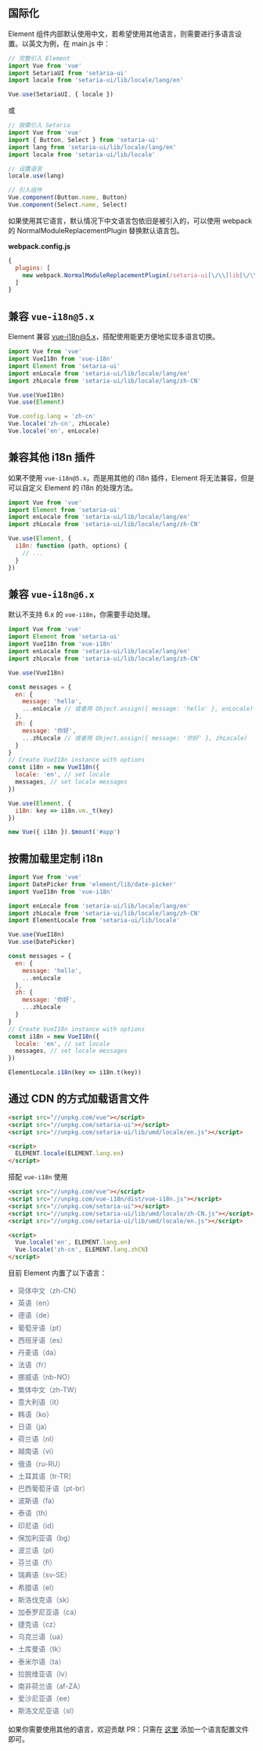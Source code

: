 <style>
  ul.language-list {
    color: #5e6d82;
    font-size: 14px;
    padding-left: 20px;
    li {
      line-height: 1.8
    }
  }
</style>
## 国际化

Element 组件内部默认使用中文，若希望使用其他语言，则需要进行多语言设置。以英文为例，在 main.js 中：

```javascript
// 完整引入 Element
import Vue from 'vue'
import SetariaUI from 'setaria-ui'
import locale from 'setaria-ui/lib/locale/lang/en'

Vue.use(SetariaUI, { locale })
```

或

```javascript
// 按需引入 Setaria
import Vue from 'vue'
import { Button, Select } from 'setaria-ui'
import lang from 'setaria-ui/lib/locale/lang/en'
import locale from 'setaria-ui/lib/locale'

// 设置语言
locale.use(lang)

// 引入组件
Vue.component(Button.name, Button)
Vue.component(Select.name, Select)
```

如果使用其它语言，默认情况下中文语言包依旧是被引入的，可以使用 webpack 的 NormalModuleReplacementPlugin 替换默认语言包。

**webpack.config.js**
```javascript
{
  plugins: [
    new webpack.NormalModuleReplacementPlugin(/setaria-ui[\/\\]lib[\/\\]locale[\/\\]lang[\/\\]zh-CN/, 'setaria-ui/lib/locale/lang/en')
  ]
}
```

## 兼容 `vue-i18n@5.x`

Element 兼容 [vue-i18n@5.x](https://github.com/kazupon/vue-i18n)，搭配使用能更方便地实现多语言切换。

```javascript
import Vue from 'vue'
import VueI18n from 'vue-i18n'
import Element from 'setaria-ui'
import enLocale from 'setaria-ui/lib/locale/lang/en'
import zhLocale from 'setaria-ui/lib/locale/lang/zh-CN'

Vue.use(VueI18n)
Vue.use(Element)

Vue.config.lang = 'zh-cn'
Vue.locale('zh-cn', zhLocale)
Vue.locale('en', enLocale)
```

## 兼容其他 i18n 插件
如果不使用 `vue-i18n@5.x`，而是用其他的 i18n 插件，Element 将无法兼容，但是可以自定义 Element 的 i18n 的处理方法。

```javascript
import Vue from 'vue'
import Element from 'setaria-ui'
import enLocale from 'setaria-ui/lib/locale/lang/en'
import zhLocale from 'setaria-ui/lib/locale/lang/zh-CN'

Vue.use(Element, {
  i18n: function (path, options) {
    // ...
  }
})
```

## 兼容 `vue-i18n@6.x`

默认不支持 6.x 的 `vue-i18n`，你需要手动处理。

```javascript
import Vue from 'vue'
import Element from 'setaria-ui'
import VueI18n from 'vue-i18n'
import enLocale from 'setaria-ui/lib/locale/lang/en'
import zhLocale from 'setaria-ui/lib/locale/lang/zh-CN'

Vue.use(VueI18n)

const messages = {
  en: {
    message: 'hello',
    ...enLocale // 或者用 Object.assign({ message: 'hello' }, enLocale)
  },
  zh: {
    message: '你好',
    ...zhLocale // 或者用 Object.assign({ message: '你好' }, zhLocale)
  }
}
// Create VueI18n instance with options
const i18n = new VueI18n({
  locale: 'en', // set locale
  messages, // set locale messages
})

Vue.use(Element, {
  i18n: key => i18n.vm._t(key)
})

new Vue({ i18n }).$mount('#app')
```

## 按需加载里定制 i18n

```js
import Vue from 'vue'
import DatePicker from 'element/lib/date-picker'
import VueI18n from 'vue-i18n'

import enLocale from 'setaria-ui/lib/locale/lang/en'
import zhLocale from 'setaria-ui/lib/locale/lang/zh-CN'
import ElementLocale from 'setaria-ui/lib/locale'

Vue.use(VueI18n)
Vue.use(DatePicker)

const messages = {
  en: {
    message: 'hello',
    ...enLocale
  },
  zh: {
    message: '你好',
    ...zhLocale
  }
}
// Create VueI18n instance with options
const i18n = new VueI18n({
  locale: 'en', // set locale
  messages, // set locale messages
})

ElementLocale.i18n(key => i18n.t(key))
```

## 通过 CDN 的方式加载语言文件

```html
<script src="//unpkg.com/vue"></script>
<script src="//unpkg.com/setaria-ui"></script>
<script src="//unpkg.com/setaria-ui/lib/umd/locale/en.js"></script>

<script>
  ELEMENT.locale(ELEMENT.lang.en)
</script>
```

搭配 `vue-i18n` 使用

```html
<script src="//unpkg.com/vue"></script>
<script src="//unpkg.com/vue-i18n/dist/vue-i18n.js"></script>
<script src="//unpkg.com/setaria-ui"></script>
<script src="//unpkg.com/setaria-ui/lib/umd/locale/zh-CN.js"></script>
<script src="//unpkg.com/setaria-ui/lib/umd/locale/en.js"></script>

<script>
  Vue.locale('en', ELEMENT.lang.en)
  Vue.locale('zh-cn', ELEMENT.lang.zhCN)
</script>
```

目前 Element 内置了以下语言：
<ul class="language-list">
  <li>简体中文（zh-CN）</li>
  <li>英语（en）</li>
  <li>德语（de）</li>
  <li>葡萄牙语（pt）</li>
  <li>西班牙语（es）</li>
  <li>丹麦语（da）</li>
  <li>法语（fr）</li>
  <li>挪威语（nb-NO）</li>
  <li>繁体中文（zh-TW）</li>
  <li>意大利语（it）</li>
  <li>韩语（ko）</li>
  <li>日语（ja）</li>
  <li>荷兰语（nl）</li>
  <li>越南语（vi）</li>
  <li>俄语（ru-RU）</li>
  <li>土耳其语（tr-TR）</li>
  <li>巴西葡萄牙语（pt-br）</li>
  <li>波斯语（fa）</li>
  <li>泰语（th）</li>
  <li>印尼语（id）</li>
  <li>保加利亚语（bg）</li>
  <li>波兰语（pl）</li>
  <li>芬兰语（fi）</li>
  <li>瑞典语（sv-SE）</li>
  <li>希腊语（el）</li>
  <li>斯洛伐克语（sk）</li>
  <li>加泰罗尼亚语（ca）</li>
  <li>捷克语（cz）</li>
  <li>乌克兰语（ua）</li>
  <li>土库曼语（tk）</li>
  <li>泰米尔语（ta）</li>
  <li>拉脱维亚语（lv）</li>
  <li>南非荷兰语（af-ZA）</li>
  <li>爱沙尼亚语（ee）</li>
  <li>斯洛文尼亚语（sl）</li>
</ul>

如果你需要使用其他的语言，欢迎贡献 PR：只需在 [这里](https://github.com/ElemeFE/element/tree/master/src/locale/lang) 添加一个语言配置文件即可。
